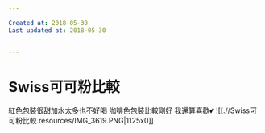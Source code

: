 ```yaml
---

Created at: 2018-05-30
Last updated at: 2018-05-30


---
```


# Swiss可可粉比較


紅色包裝很甜加水太多也不好喝
咖啡色包裝比較剛好 我還算喜歡💕
![[.//Swiss可可粉比較.resources/IMG_3619.PNG\|1125x0]]

